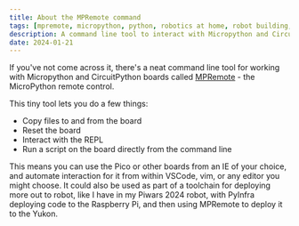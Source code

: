 ```yaml
---
title: About the MPRemote command
tags: [mpremote, micropython, python, robotics at home, robot building, raspberry pi pico, robot programming]
description: A command line tool to interact with Micropython and CircuitPython boards
date: 2024-01-21
---
```

If you've not come across it, there's a neat command line tool for working with Micropython and CircuitPython boards called [MPRemote](https://docs.micropython.org/en/latest/reference/mpremote.html) - the MicroPython remote control.

This tiny tool lets you do a few things:

- Copy files to and from the board
- Reset the board
- Interact with the REPL
- Run a script on the board directly from the command line

This means you can use the Pico or other boards from an IE of your choice, and automate interaction for it from within VSCode, vim, or any editor you might choose. It could also be used as part of a toolchain for deploying more out to robot, like I have in my Piwars 2024 robot, with PyInfra deploying code to the Raspberry Pi, and then using MPRemote to deploy it to the Yukon.
